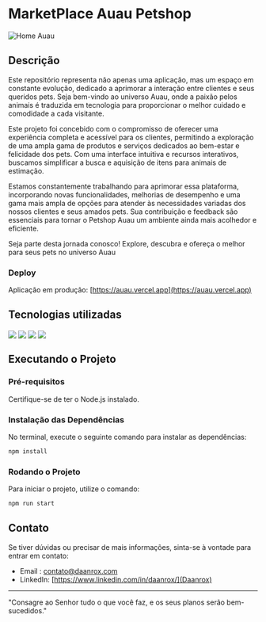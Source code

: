 # MarketPlace Auau Petshop

![Home Auau](front-example.jpg)

## Descrição
Este repositório representa não apenas uma aplicação, mas um espaço em constante evolução, dedicado a aprimorar a interação entre clientes e seus queridos pets. Seja bem-vindo ao universo Auau, onde a paixão pelos animais é traduzida em tecnologia para proporcionar o melhor cuidado e comodidade a cada visitante.

Este projeto foi concebido com o compromisso de oferecer uma experiência completa e acessível para os clientes, permitindo a exploração de uma ampla gama de produtos e serviços dedicados ao bem-estar e felicidade dos pets. Com uma interface intuitiva e recursos interativos, buscamos simplificar a busca e aquisição de itens para animais de estimação.

Estamos constantemente trabalhando para aprimorar essa plataforma, incorporando novas funcionalidades, melhorias de desempenho e uma gama mais ampla de opções para atender às necessidades variadas dos nossos clientes e seus amados pets. Sua contribuição e feedback são essenciais para tornar o Petshop Auau um ambiente ainda mais acolhedor e eficiente.

Seja parte desta jornada conosco! Explore, descubra e ofereça o melhor para seus pets no universo Auau

### Deploy
Aplicação em produção: [https://auau.vercel.app](https://auau.vercel.app)


##  Tecnologias utilizadas
<div>
  <img align="center" src="https://img.shields.io/badge/React-20232A?style=for-the-badge&logo=react&logoColor=61DAFB"/>
  <img align="center" src="https://img.shields.io/badge/React_Router-CA4245?style=for-the-badge&logo=react-router&logoColor=white"/>
  <img align="center" src="https://img.shields.io/badge/JavaScript-F7DF1E?style=for-the-badge&logo=javascript&logoColor=black"/>
  <img align="center" src="https://img.shields.io/badge/styled--components-DB7093?style=for-the-badge&logo=styled-components&logoColor=white"/>
</div>
  
## Executando o Projeto

### Pré-requisitos
Certifique-se de ter o Node.js instalado.

### Instalação das Dependências
No terminal, execute o seguinte comando para instalar as dependências:

```bash
npm install
```
### Rodando o Projeto
Para iniciar o projeto, utilize o comando:

```bash
npm run start
```

## Contato
Se tiver dúvidas ou precisar de mais informações, sinta-se à vontade para entrar em contato:
- Email : [contato@daanrox.com](mailto:contato@daanrox.com)
- LinkedIn: [https://www.linkedin.com/in/daanrox/](Daanrox)

--- 

"Consagre ao Senhor tudo o que você faz, e os seus planos serão bem-sucedidos."





